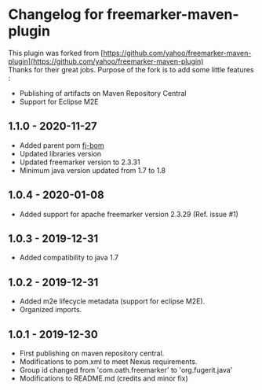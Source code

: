 # Changelog for freemarker-maven-plugin
This plugin was forked from [https://github.com/yahoo/freemarker-maven-plugin](https://github.com/yahoo/freemarker-maven-plugin)  
Thanks for their great jobs. Purpose of the fork is to add some little features : 
* Publishing of artifacts on Maven Repository Central
* Support for Eclipse M2E

## 1.1.0 - 2020-11-27
* Added parent pom [fj-bom](https://github.com/fugerit-org/fj-bom)
* Updated libraries version
* Updated freemarker version to 2.3.31
* Minimum java version updated from 1.7 to 1.8

## 1.0.4 - 2020-01-08
* Added support for apache freemarker version 2.3.29 (Ref. issue #1)

## 1.0.3 - 2019-12-31
* Added compatibility to java 1.7

## 1.0.2 - 2019-12-31
* Added m2e lifecycle metadata (support for eclipse M2E).
* Organized imports.

## 1.0.1 - 2019-12-30
* First publishing on maven repository central.
* Modifications to pom.xml to meet Nexus requirements.
* Group id changed from 'com.oath.freemarker' to 'org.fugerit.java'
* Modifications to README.md (credits and minor fix)
